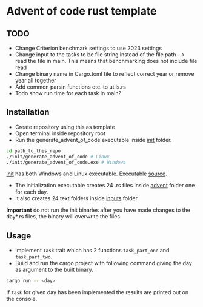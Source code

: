 # Advent of code rust template

## TODO
- Change Criterion benchmark settings to use 2023 settings
- Change input to the tasks to be file string instead of the file path --> read the file in main. This means that benchmarking does not include file read
- Change binary name in Cargo.toml file to reflect correct year or remove year all together
- Add common parsin functions etc. to utils.rs
- Todo show run time for each task in main?

## Installation
- Create repository using this as template
- Open terminal inside repository root
- Run the generate_advent_of_code executable inside [init](./init/) folder.
```bash
cd path_to_this_repo
./init/generate_advent_of_code # Linux
./init/generate_advent_of_code.exe # Windows
```
[init](./init/) has both Windows and Linux executable. Executable [source](https://github.com/vilhei/generate_advent_of_code).

- The initialization executable creates 24 .rs files inside [advent](./advent) folder one for each day.
- It also creates 24 text folders inside [inputs](./inputs/) folder

**Important** do not run the init binaries after you have made changes to the day*.rs files,  the binary will overwrite the files.

## Usage

- Implement `Task` trait which has 2 functions `task_part_one` and `task_part_two`.
- Build and run the cargo project with following command giving the day as argument to the built binary.

```bash
cargo run -- <day>
```

If `Task` for given day has been implemented the results are printed out on the console. 
